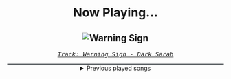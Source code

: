<div align="center"> 
<h1>Now Playing...</h1>

![Warning Sign](https://i.scdn.co/image/ab67616d00001e02b0d245c3cb4597d654e16352)
--
_<samp><a href="https://open.spotify.com/track/5VnkSM5gqh2wfkoqb0H3wZ">Track: Warning Sign - Dark Sarah</a></samp>_

<div style="border: 1px #4B5054 solid"></div>
<details>
  <summary>
    Previous played songs
  </summary>
  <table>
    <thead>
      <tr>
        <th>
          Artist
        </th>
        <th>
          Song
        </th>
        <th>
          Link
        </th>
      </tr>
    </thead>
    <tbody>
      <tr><td>Dark Sarah</td><td>Warning Sign</td><td><a href="https://open.spotify.com/track/5VnkSM5gqh2wfkoqb0H3wZ">https://open.spotify.com/track/5VnkSM5gqh2wfkoqb0H3wZ</a></td></tr><tr><td>Epica</td><td>The Great Tribulation (feat. Fleshgod Apocalypse)</td><td><a href="https://open.spotify.com/track/4xXkmpsOPJtR7z7dy0tiNn">https://open.spotify.com/track/4xXkmpsOPJtR7z7dy0tiNn</a></td></tr><tr><td>Parkway Drive</td><td>Glitch</td><td><a href="https://open.spotify.com/track/1jKH10ufuA4EzUCdobVxu0">https://open.spotify.com/track/1jKH10ufuA4EzUCdobVxu0</a></td></tr><tr><td>VENUES</td><td>Reflections</td><td><a href="https://open.spotify.com/track/1Llt2DZh24nULvOmBj8Ooc">https://open.spotify.com/track/1Llt2DZh24nULvOmBj8Ooc</a></td></tr><tr><td>Our Last Night</td><td>Unholy</td><td><a href="https://open.spotify.com/track/1QposYqMrnrYKWRUqQT1WW">https://open.spotify.com/track/1QposYqMrnrYKWRUqQT1WW</a></td></tr><tr><td>Alex Yarmak</td><td>No King Rules Forever</td><td><a href="https://open.spotify.com/track/33a56ZdHf1SrYxgbGLf14n">https://open.spotify.com/track/33a56ZdHf1SrYxgbGLf14n</a></td></tr><tr><td>Chaosbay</td><td>What Is War</td><td><a href="https://open.spotify.com/track/3qPDkJVT3nTadE0DowU2w5">https://open.spotify.com/track/3qPDkJVT3nTadE0DowU2w5</a></td></tr><tr><td>Ice Nine Kills</td><td>Hip To Be Scared</td><td><a href="https://open.spotify.com/track/4lEbtjtLpF0YxRCFWeswAG">https://open.spotify.com/track/4lEbtjtLpF0YxRCFWeswAG</a></td></tr><tr><td>Fame on Fire</td><td>Ketamine</td><td><a href="https://open.spotify.com/track/37vKzukXbXcJiA3TMmGptj">https://open.spotify.com/track/37vKzukXbXcJiA3TMmGptj</a></td></tr><tr><td>We Came As Romans</td><td>Plagued</td><td><a href="https://open.spotify.com/track/6xC8tcFBMMjJIyfPw66lDF">https://open.spotify.com/track/6xC8tcFBMMjJIyfPw66lDF</a></td></tr><tr><td>Citizen Soldier</td><td>Fever</td><td><a href="https://open.spotify.com/track/2FpylwTwA3dDi9eHbqHPIN">https://open.spotify.com/track/2FpylwTwA3dDi9eHbqHPIN</a></td></tr><tr><td>Smash Into Pieces</td><td>Throne</td><td><a href="https://open.spotify.com/track/1IIHG2cRp9PBYSGLSKAdgD">https://open.spotify.com/track/1IIHG2cRp9PBYSGLSKAdgD</a></td></tr><tr><td>Future Palace</td><td>Dead Inside</td><td><a href="https://open.spotify.com/track/4hZIolup6cgYhrzzGq46aq">https://open.spotify.com/track/4hZIolup6cgYhrzzGq46aq</a></td></tr><tr><td>Our Last Night</td><td>Graveyard</td><td><a href="https://open.spotify.com/track/4lDhUegBfuSYmL2REY3P8y">https://open.spotify.com/track/4lDhUegBfuSYmL2REY3P8y</a></td></tr><tr><td>Villain of the Story</td><td>Losing Control</td><td><a href="https://open.spotify.com/track/10K74dbHDqw7hmtSmLfs7t">https://open.spotify.com/track/10K74dbHDqw7hmtSmLfs7t</a></td></tr><tr><td>Electric Callboy</td><td>Fuckboi (feat. Conquer Divide)</td><td><a href="https://open.spotify.com/track/5TcdxibMGG4QVSW4H2ELpO">https://open.spotify.com/track/5TcdxibMGG4QVSW4H2ELpO</a></td></tr><tr><td>Eyes Wide Open</td><td>Cross My Heart</td><td><a href="https://open.spotify.com/track/2icamhwuMDLOPIGcTq3qxg">https://open.spotify.com/track/2icamhwuMDLOPIGcTq3qxg</a></td></tr><tr><td>Dark Divine</td><td>Circles</td><td><a href="https://open.spotify.com/track/0JIEEyj0EsqTZORin5bxnM">https://open.spotify.com/track/0JIEEyj0EsqTZORin5bxnM</a></td></tr><tr><td>Motionless In White</td><td>Sign Of Life</td><td><a href="https://open.spotify.com/track/73QoCfWJJWbRYmm5nCH5Y2">https://open.spotify.com/track/73QoCfWJJWbRYmm5nCH5Y2</a></td></tr><tr><td>From Ashes to New</td><td>Until We Break (feat. Matty Mullins of Memphis Mayfire)</td><td><a href="https://open.spotify.com/track/3uRuVa1eBgOjfsCegIq1lb">https://open.spotify.com/track/3uRuVa1eBgOjfsCegIq1lb</a></td></tr>
    </tbody>
  </table>
</details>

</div>
